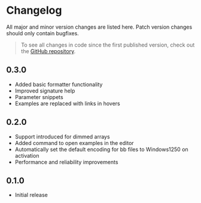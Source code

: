# Changelog

All major and minor version changes are listed here. Patch version changes should only contain bugfixes.
 > To see all changes in code since the first published version, check out the [GitHub repository](https://github.com/denesfilotas/vscode-blitz3d).

## 0.3.0
- Added basic formatter functionality
- Improved signature help
- Parameter snippets
- Examples are replaced with links in hovers

## 0.2.0
- Support introduced for dimmed arrays
- Added command to open examples in the editor
- Automatically set the default encoding for bb files to Windows1250 on activation
- Performance and reliability improvements

## 0.1.0

- Initial release